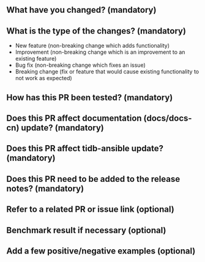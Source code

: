 <!--
Thank you for contributing to TiDB! Please read TiDB's [CONTRIBUTING](https://github.com/pingcap/tidb/blob/master/CONTRIBUTING.md) document **BEFORE** filing this PR.
-->

## What have you changed? (mandatory)

<!--
Please explain **IN DETAIL** what the changes are in this PR and why they are needed:
- Summarize your change (mandatory)
- How does this PR work? Need a brief introduction for the changed logic (optional)
- Separately describe each logical change and avoid lazy messages (optional)
- Describe any limitations of the current code (optional)

Please **NOTE** that:
- Do not assume reviewers understand the original issue
-->

## What is the type of the changes? (mandatory)

<!--
The currently defined types are listed below, please pick one of the types for this PR by removing the others.
-->

- New feature (non-breaking change which adds functionality)
- Improvement (non-breaking change which is an improvement to an existing feature)
- Bug fix (non-breaking change which fixes an issue)
- Breaking change (fix or feature that would cause existing functionality to not work as expected)

## How has this PR been tested? (mandatory)

<!--
Please describe the tests that you ran to verify your changes.
Have you finished unit tests, integration tests, or manual tests?
What additional tests would give you greater confidence in this change?
-->

## Does this PR affect documentation (docs/docs-cn) update? (mandatory)

<!--
If there is document change, please file a PR in ([docs](https://github.com/pingcap/docs) or [docs-cn](https://github.com/pingcap/docs-cn)) and add the PR number here.
-->

## Does this PR affect tidb-ansible update? (mandatory)

<!--
If there is a configuration or metrics change, please file a PR in [tidb-ansible](https://github.com/pingcap/tidb-ansible), and add the PR number here.
-->

## Does this PR need to be added to the release notes? (mandatory)

<!--
If this PR needs to be added to the release notes, please:
1. add the "**release-note**" label for this PR
2. write your release note in the below block
3. if the PR requires additional action from users switching to the new
   release, describe the concrete action that users need to take in detail.

An example:
```
release note:
// put your release notes for this PR here.

action required:
// put your required action in detail here.
```
-->


## Refer to a related PR or issue link (optional)

## Benchmark result if necessary (optional)

## Add a few positive/negative examples (optional)

